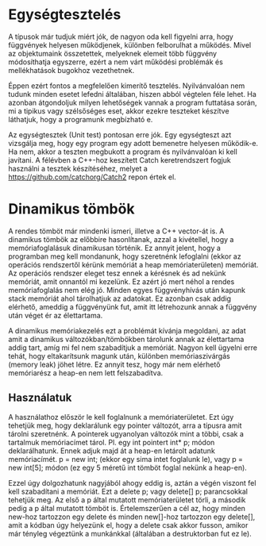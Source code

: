 # Egységtesztelés

A típusok már tudjuk miért jók, de nagyon oda kell figyelni arra, hogy függvények helyesen működjenek, különben felborulhat a működés. Mivel az objektumaink összetettek, melyeknek elemeit több függvény módosíthatja egyszerre, ezért a nem várt működési problémák és mellékhatások bugokhoz vezethetnek.

Éppen ezért fontos a megfelelően kimerítő tesztelés. Nyilvánvalóan nem tudunk minden esetet lefedni általában, hiszen abból végtelen féle lehet. Ha azonban átgondoljuk milyen lehetőségek vannak a program futtatása során, mi a tipikus vagy szélsőséges eset, akkor ezekre teszteket készítve láthatjuk, hogy a programunk megbízható e.

Az egységtesztek (Unit test) pontosan erre jók. Egy egységteszt azt vizsgálja meg, hogy egy program egy adott bemenetre helyesen működik-e. Ha nem, akkor a teszten megbukott a program és nyilvánvalóan ki kell javítani. A félévben a C++-hoz keszített Catch keretrendszert fogjuk használni a tesztek készítéséhez, melyet a https://github.com/catchorg/Catch2 repon értek el.

# Dinamikus tömbök

A rendes tömböt már mindenki ismeri, illetve a C++ vector-át is. A dinamikus tömbök az előbbire hasonlítanak, azzal a kivétellel, hogy a memóriafoglalásuk dinamikusan történik. Ez annyit jelent, hogy a programban meg kell mondanunk, hogy szeretnénk lefoglalni (ekkor az operációs rendszertől kérünk memóriát a heap memóriaterületen) memóriát. Az operációs rendszer eleget tesz ennek a kérésnek és ad nekünk memóriát, amit onnantól mi kezelünk. Ez azért jó mert néhol a rendes memóriafoglalás nem elég jó. Minden egyes függvényhívás után kapunk stack memóriát ahol tárolhatjuk az adatokat. Ez azonban csak addig elérhető, ameddig a függvényünk fut, amit itt létrehozunk annak a függvény után véget ér az élettartama.

A dinamikus memóriakezelés ezt a problémát kívánja megoldani, az adat amit a dinamikus változókban/tömbökben tárolunk annak az élettartama addig tart, amíg mi fel nem szabadítjuk a memóriát. Nagyon kell ügyelni erre tehát, hogy eltakarítsunk magunk után, különben memóriaszivárgás (memory leak) jöhet létre. Ez annyit tesz, hogy már nem elérhető memóriarész a heap-en nem lett felszabadítva.

## Használatuk

A használathoz először le kell foglalnunk a memóriaterületet. Ezt úgy tehetjük meg, hogy deklarálunk egy pointer változót, arra a típusra amit tárolni szeretnénk. A pointerek ugyanolyan változók mint a többi, csak a tartalmuk memóriacímet tárol. Pl. egy int pointert int* p; módon deklarálhatunk. Ennek adjuk majd át a heap-en letárolt adatunk memóriacímét. p = new int; (ekkor egy sima intet foglalunk le), vagy p = new int[5]; módon (ez egy 5 méretű int tömböt foglal nekünk a heap-en).

Ezzel úgy dolgozhatunk nagyjából ahogy eddig is, aztán a végén viszont fel kell szabadítani a memóriát. Ezt a delete p; vagy delete[] p; parancsokkal tehetjük meg. Az első a p által mutatott memóriaterületet törli, a második pedig a p által mutatott tömböt is. Értelemszerűen a cél az, hogy minden new-hoz tartozzon egy delete és minden new[]-hoz tartozzon egy delete[], amit a kódban úgy helyezünk el, hogy a delete csak akkor fusson, amikor már tényleg végeztünk a munkánkkal (általában a destruktorban fut ez le).
